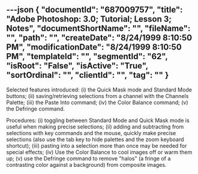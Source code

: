 ---json
{
  "documentId": "687009757",
  "title": "Adobe Photoshop: 3.0; Tutorial; Lesson 3; Notes",
  "documentShortName": "",
  "fileName": "",
  "path": "",
  "createDate": "8/24/1999 8:10:50 PM",
  "modificationDate": "8/24/1999 8:10:50 PM",
  "templateId": "",
  "segmentId": "62",
  "isRoot": "False",
  "isActive": "True",
  "sortOrdinal": "",
  "clientId": "",
  "tag": ""
}
---

Selected features introduced:
(i) the Quick Mask mode and Standard Mode buttons;
(ii) saving/retrieving selections from a channel with the Channels Palette;
(iii) the Paste Into command;
(iv) the Color Balance command;
(v) the Defringe command.

Procedures:
(i) toggling between Standard Mode and Quick Mask mode is useful when making precise selections;
(ii) adding and subtracting from selections with key commands and the mouse, quickly make precise selections (also use the tab key to hide palettes and the zoom keyboard shortcut);
(iii) pasting into a selection more than once may be needed for special effects;
(iv) Use the Color Balance to cool images off  or warm them up;
(v) use the Defringe command to remove &quot;halos&quot; (a fringe of a contrasting color against a background) from composite images.
